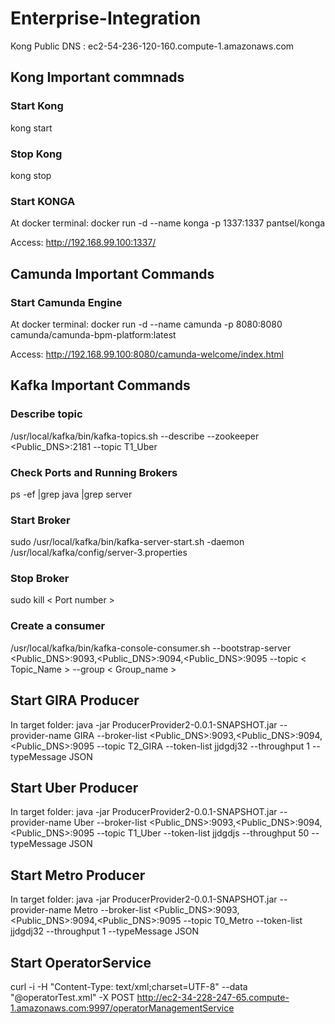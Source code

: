 # Enterprise-Integration

Kong Public DNS : ec2-54-236-120-160.compute-1.amazonaws.com

## Kong Important commnads
### Start Kong
kong start

### Stop Kong
kong stop

### Start KONGA
At docker terminal:
docker run -d --name konga -p 1337:1337 pantsel/konga 

Access:
http://192.168.99.100:1337/

## Camunda Important Commands
### Start Camunda Engine
At docker terminal:
docker run -d --name camunda -p 8080:8080 camunda/camunda-bpm-platform:latest

Access:
http://192.168.99.100:8080/camunda-welcome/index.html

## Kafka Important Commands
### Describe topic
/usr/local/kafka/bin/kafka-topics.sh --describe --zookeeper <Public_DNS>:2181 --topic T1_Uber

### Check Ports and Running Brokers
ps -ef |grep java |grep server

### Start Broker
sudo /usr/local/kafka/bin/kafka-server-start.sh -daemon /usr/local/kafka/config/server-3.properties

### Stop Broker
sudo kill < Port number >

### Create a consumer
/usr/local/kafka/bin/kafka-console-consumer.sh --bootstrap-server <Public_DNS>:9093,<Public_DNS>:9094,<Public_DNS>:9095 --topic < Topic_Name > --group < Group_name >

## Start GIRA Producer
In target folder:
java -jar ProducerProvider2-0.0.1-SNAPSHOT.jar --provider-name GIRA --broker-list <Public_DNS>:9093,<Public_DNS>:9094,<Public_DNS>:9095 --topic T2_GIRA --token-list jjdgdj32 --throughput 1 --typeMessage JSON

## Start Uber Producer
In target folder:
java -jar ProducerProvider2-0.0.1-SNAPSHOT.jar --provider-name Uber --broker-list <Public_DNS>:9093,<Public_DNS>:9094,<Public_DNS>:9095 --topic T1_Uber --token-list jjdgdjs --throughput 50 --typeMessage JSON

## Start Metro Producer
In target folder:
java -jar ProducerProvider2-0.0.1-SNAPSHOT.jar --provider-name Metro --broker-list <Public_DNS>:9093,<Public_DNS>:9094,<Public_DNS>:9095 --topic T0_Metro --token-list jjdgdj32 --throughput 1 --typeMessage JSON

## Start OperatorService
curl -i -H "Content-Type: text/xml;charset=UTF-8" --data "@operatorTest.xml" -X POST http://ec2-34-228-247-65.compute-1.amazonaws.com:9997/operatorManagementService
